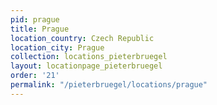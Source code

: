 ```yaml
---
pid: prague
title: Prague
location_country: Czech Republic
location_city: Prague
collection: locations_pieterbruegel
layout: locationpage_pieterbruegel
order: '21'
permalink: "/pieterbruegel/locations/prague"
---
```

